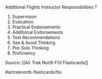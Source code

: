 Additional Flights Instructor Responsibilities
?
1. Supervision
2. Evaluation
3. Practical Endorsements
4. Additional Endorsements
5. Test Recommendations
6. See & Avoid Thinking
7. Pre-Solo Thinking
8. Proficiency


Source: [[Air Trek North FOI Flashcards]]

#airtreknorth-flashcards/foi